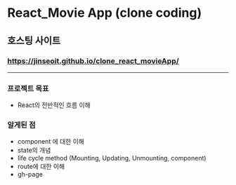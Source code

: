 # React_Movie App (clone coding)

## 호스팅 사이트
### https://jinseoit.github.io/clone_react_movieApp/

---

### 프로젝트 목표
 - React의 전반적인 흐름 이해


### 알게된 점 
 -  component 에 대한 이해
 - state의 개념 
 - life cycle method (Mounting, Updating, Unmounting, component)
 - route에 대한 이해
 - gh-page 